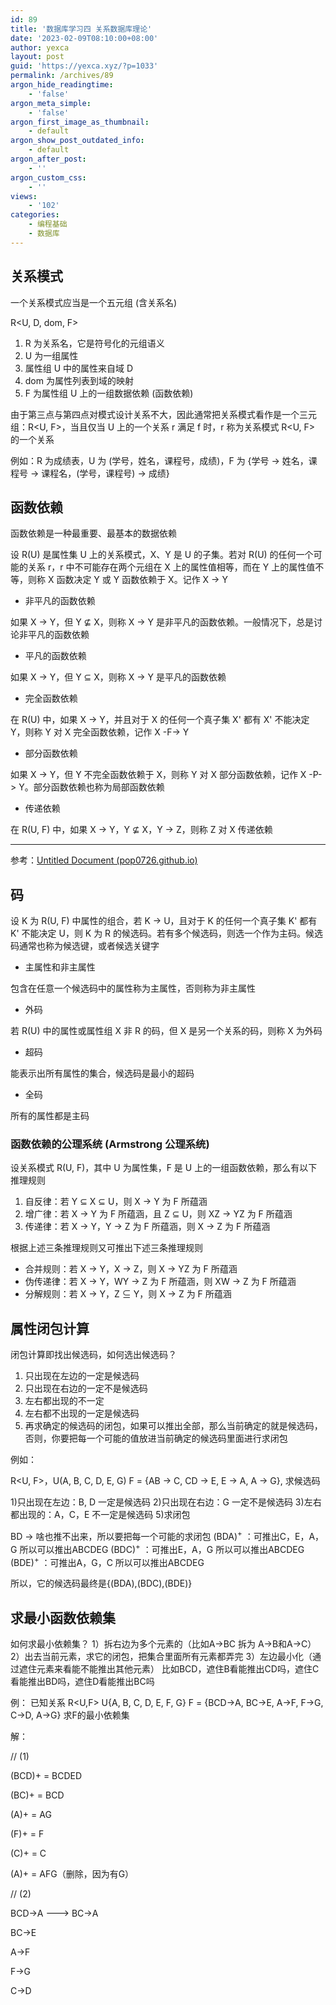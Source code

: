```yaml
---
id: 89
title: '数据库学习四 关系数据库理论'
date: '2023-02-09T08:10:00+08:00'
author: yexca
layout: post
guid: 'https://yexca.xyz/?p=1033'
permalink: /archives/89
argon_hide_readingtime:
    - 'false'
argon_meta_simple:
    - 'false'
argon_first_image_as_thumbnail:
    - default
argon_show_post_outdated_info:
    - default
argon_after_post:
    - ''
argon_custom_css:
    - ''
views:
    - '102'
categories:
    - 编程基础
    - 数据库
---
```


## 关系模式

一个关系模式应当是一个五元组 (含关系名)

R<U, D, dom, F>

1. R 为关系名，它是符号化的元组语义
2. U 为一组属性
3. 属性组 U 中的属性来自域 D
4. dom 为属性列表到域的映射
5. F 为属性组 U 上的一组数据依赖 (函数依赖)

由于第三点与第四点对模式设计关系不大，因此通常把关系模式看作是一个三元组：R<U, F>，当且仅当 U 上的一个关系 r 满足 f 时，r 称为关系模式 R<U, F> 的一个关系

例如：R 为成绩表，U 为 (学号，姓名，课程号，成绩)，F 为 {学号 → 姓名，课程号 → 课程名，(学号，课程号) → 成绩}

## 函数依赖

函数依赖是一种最重要、最基本的数据依赖

设 R(U) 是属性集 U 上的关系模式，X、Y 是 U 的子集。若对 R(U) 的任何一个可能的关系 r，r 中不可能存在两个元组在 X 上的属性值相等，而在 Y 上的属性值不等，则称 X 函数决定 Y 或 Y 函数依赖于 X。记作 X → Y

* 非平凡的函数依赖

如果 X → Y，但 Y ⊈ X，则称 X → Y 是非平凡的函数依赖。一般情况下，总是讨论非平凡的函数依赖

* 平凡的函数依赖

如果 X → Y，但 Y ⊆ X，则称 X → Y 是平凡的函数依赖

* 完全函数依赖

在 R(U) 中，如果 X → Y，并且对于 X 的任何一个真子集 X' 都有 X' 不能决定 Y，则称 Y 对 X 完全函数依赖，记作 X -F-> Y

* 部分函数依赖

如果 X → Y，但 Y 不完全函数依赖于 X，则称 Y 对 X 部分函数依赖，记作 X -P-> Y。部分函数依赖也称为局部函数依赖

* 传递依赖

在 R(U, F) 中，如果 X → Y，Y ⊈ X，Y → Z，则称 Z 对 X 传递依赖

---

参考：[Untitled Document (pop0726.github.io)](https://pop0726.github.io/db2/text/ch05/se02/r5_2_1.htm)

## 码

设 K 为 R(U, F) 中属性的组合，若 K → U，且对于 K 的任何一个真子集 K' 都有 K' 不能决定 U，则 K 为 R 的候选码。若有多个候选码，则选一个作为主码。候选码通常也称为候选键，或者候选关键字

* 主属性和非主属性

包含在任意一个候选码中的属性称为主属性，否则称为非主属性

* 外码

若 R(U) 中的属性或属性组 X 非 R 的码，但 X 是另一个关系的码，则称 X 为外码

* 超码

能表示出所有属性的集合，候选码是最小的超码

* 全码

所有的属性都是主码

### 函数依赖的公理系统 (Armstrong 公理系统)

设关系模式 R(U, F)，其中 U 为属性集，F 是 U 上的一组函数依赖，那么有以下 推理规则

1. 自反律：若 Y ⊆ X ⊆ U，则 X → Y 为 F 所蕴涵
2. 增广律：若 X → Y 为 F 所蕴涵，且 Z ⊆ U，则 XZ → YZ 为 F 所蕴涵
3. 传递律：若 X → Y，Y → Z 为 F 所蕴涵，则 X → Z 为 F 所蕴涵

根据上述三条推理规则又可推出下述三条推理规则

* 合并规则：若 X → Y，X → Z，则 X → YZ 为 F 所蕴涵
* 伪传递律：若 X → Y，WY → Z 为 F 所蕴涵，则 XW → Z 为 F 所蕴涵
* 分解规则：若 X → Y，Z ⊆ Y，则 X → Z 为 F 所蕴涵

## 属性闭包计算

闭包计算即找出候选码，如何选出候选码？

1. 只出现在左边的一定是候选码
2. 只出现在右边的一定不是候选码
3. 左右都出现的不一定
4. 左右都不出现的一定是候选码
5. 再求确定的候选码的闭包，如果可以推出全部，那么当前确定的就是候选码，否则，你要把每一个可能的值放进当前确定的候选码里面进行求闭包

例如：

R<U, F>，U(A, B, C, D, E, G)  F = {AB → C, CD → E, E → A, A → G}, 求候选码

1)只出现在左边：B, D    一定是候选码
2)只出现在右边：G       一定不是候选码
3)左右都出现的：A，C，E 不一定是候选码
5)求闭包

BD → 啥也推不出来，所以要把每一个可能的求闭包
(BDA)<sup>+</sup> ：可推出C，E，A，G    所以可以推出ABCDEG
(BDC)<sup>+</sup> ：可推出E，A，G       所以可以推出ABCDEG
(BDE)<sup>+</sup> ：可推出A，G，C       所以可以推出ABCDEG

所以，它的候选码最终是{(BDA),(BDC),(BDE)}

## 求最小函数依赖集

如何求最小依赖集？
1）拆右边为多个元素的（比如A->BC 拆为 A->B和A->C）
2）出去当前元素，求它的闭包，把集合里面所有元素都弄完
3）左边最小化（通过遮住元素来看能不能推出其他元素） 
比如BCD，遮住B看能推出CD吗，遮住C看能推出BD吗，遮住D看能推出BC吗

例：
已知关系 R<U,F> U{A, B, C, D, E, F, G}
F = {BCD->A, BC->E, A->F, F->G, C->D, A->G}  求F的最小依赖集

解：

// (1)

(BCD)+ = BCDED

(BC)+ = BCD

(A)+ = AG

(F)+ = F

(C)+ = C

(A)+ = AFG（删除，因为有G）



// (2)

BCD->A ---> BC->A

BC->E

A->F

F->G

C->D